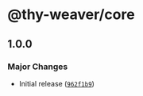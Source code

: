 # @thy-weaver/core

## 1.0.0

### Major Changes

- Initial release ([`962f1b9`](https://github.com/greatsquare0/thy-weaver/commit/962f1b9e6604c1feb994f9f4bd8ea843e36beb43))

